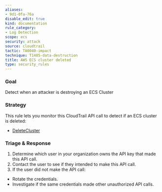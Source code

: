 ```yaml
---
aliases:
- 9d1-0fa-76a
disable_edit: true
kind: documentation
rule_category:
- Log Detection
scope: ecs
security: attack
source: cloudtrail
tactic: TA0040-impact
technique: T1485-data-destruction
title: AWS ECS cluster deleted
type: security_rules
---
```


### Goal
Detect when an attacker is destroying an ECS Cluster

### Strategy
This rule lets you monitor this CloudTrail API call to detect if an ECS cluster is deleted:

* [DeleteCluster][1]

### Triage & Response
1. Determine which user in your organization owns the API key that made this API call.
2. Contact the user to see if they intended to make this API call.
3. If the user did not make the API call:
 * Rotate the credentials.
 * Investigate if the same credentials made other unauthorized API calls.

[1]: https://docs.aws.amazon.com/AmazonECS/latest/APIReference/API_DeleteCluster.html
